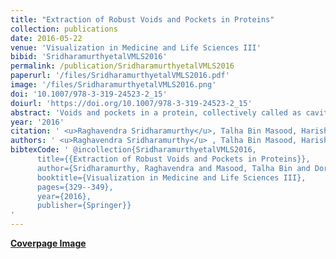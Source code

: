 ```yaml
---
title: "Extraction of Robust Voids and Pockets in Proteins"
collection: publications
date: 2016-05-22
venue: 'Visualization in Medicine and Life Sciences III'
bibid: 'SridharamurthyetalVMLS2016'
permalink: /publication/SridharamurthyetalVMLS2016
paperurl: '/files/SridharamurthyetalVMLS2016.pdf'
image: '/files/SridharamurthyetalVMLS2016.png'
doi: '10.1007/978-3-319-24523-2_15'
doiurl: 'https://doi.org/10.1007/978-3-319-24523-2_15'
abstract: 'Voids and pockets in a protein, collectively called as cavities, refer to empty spaces that are enclosed by the protein molecule. Existing methods to compute, measure, and visualize the cavities in a protein molecule are sensitive to inaccuracies in the empirically determined atomic radii. This paper presents a topological framework that enables robust computation and visualization of these structures. Given a fixed set of atoms, cavities are represented as subsets of the weighted Delaunay triangulation of atom centres. A novel notion of (ε,𝜋)-stable cavities helps identify cavities that are stable even after perturbing the atom radii by a small value. An efficient method is described to compute these stable cavities for a given input pair of values (ε,𝜋). This approach is used to identify potential pockets and channels in protein structures.'
year: '2016'
citation: ' <u>Raghavendra Sridharamurthy</u>, Talha Bin Masood, Harish Doraiswamy, Siddharth Patel, Raghavan Varadarajan and Vijay Natarajan <i>&quot;Extraction of Robust Voids and Pockets in Proteins&quot;</i> Visualization in Medicine and Life Sciences III, 2016'
authors: ' <u>Raghavendra Sridharamurthy</u> , Talha Bin Masood, Harish Doraiswamy, Siddharth Patel, Raghavan Varadarajan and Vijay Natarajan.'
bibtexCode: ' @incollection{SridharamurthyetalVMLS2016, 
      title={{Extraction of Robust Voids and Pockets in Proteins}}, 
      author={Sridharamurthy, Raghavendra and Masood, Talha Bin and Doraiswamy, Harish and Patel, Siddharth and Varadarajan, Raghavan and Natarajan, Vijay}, 
      booktitle={Visualization in Medicine and Life Sciences III}, 
      pages={329--349}, 
      year={2016}, 
      publisher={Springer}}
'
---
```


<b><a href="https://media.springernature.com/w92/springer-static/cover/book/978-3-319-24523-2.jpg?as=webp">Coverpage Image</a></b>
